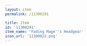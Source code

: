 ```yaml
---
layout: item
permalink: /11300291

title: Item
id: '11300291'
item_name: 'Fading Mage''s Headgear'
icon_url: '11300022.png'
---
```

